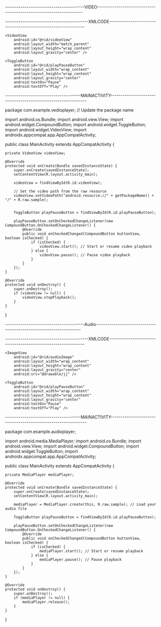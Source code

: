 -----------------------------------------VIDEO----------------------------------------------------------------------


-------------------------------------------XMLCODE-----------------------------------------------------------------


<?xml version="1.0" encoding="utf-8"?>
<LinearLayout
    xmlns:android="http://schemas.android.com/apk/res/android"
    android:layout_width="match_parent"
    android:layout_height="match_parent"
    android:orientation="vertical"
    android:padding="16dp">

    <VideoView
        android:id="@+id/videoView"
        android:layout_width="match_parent"
        android:layout_height="wrap_content"
        android:layout_gravity="center" />

    <ToggleButton
        android:id="@+id/playPauseButton"
        android:layout_width="wrap_content"
        android:layout_height="wrap_content"
        android:layout_gravity="center"
        android:textOn="Pause"
        android:textOff="Play" />

</LinearLayout>



---------------------------------------MAINACTIVITY-----------------------------------------------------------------




package com.example.vedioplayer; // Update the package name

import android.os.Bundle;
import android.view.View;
import android.widget.CompoundButton;
import android.widget.ToggleButton;
import android.widget.VideoView;
import androidx.appcompat.app.AppCompatActivity;

public class MainActivity extends AppCompatActivity {

    private VideoView videoView;

    @Override
    protected void onCreate(Bundle savedInstanceState) {
        super.onCreate(savedInstanceState);
        setContentView(R.layout.activity_main);

        videoView = findViewById(R.id.videoView);

        // Set the video path from the raw resource
        videoView.setVideoPath("android.resource://" + getPackageName() + "/" + R.raw.sample);


        ToggleButton playPauseButton = findViewById(R.id.playPauseButton);

        playPauseButton.setOnCheckedChangeListener(new CompoundButton.OnCheckedChangeListener() {
            @Override
            public void onCheckedChanged(CompoundButton buttonView, boolean isChecked) {
                if (isChecked) {
                    videoView.start(); // Start or resume video playback
                } else {
                    videoView.pause(); // Pause video playback
                }
            }
        });
    }

    @Override
    protected void onDestroy() {
        super.onDestroy();
        if (videoView != null) {
            videoView.stopPlayback();
        }
    }
}





-----------------------------------------Audio----------------------------------------------------------------------


-------------------------------------------XMLCODE-----------------------------------------------------------------

<?xml version="1.0" encoding="utf-8"?>
<LinearLayout
    xmlns:android="http://schemas.android.com/apk/res/android"
    android:layout_width="match_parent"
    android:layout_height="match_parent"
    android:orientation="vertical"
    android:padding="16dp">

    <ImageView
        android:id="@+id/audioImage"
        android:layout_width="wrap_content"
        android:layout_height="wrap_content"
        android:layout_gravity="center"
        android:src="@drawable/jj" />

    <ToggleButton
        android:id="@+id/playPauseButton"
        android:layout_width="wrap_content"
        android:layout_height="wrap_content"
        android:layout_gravity="center"
        android:textOn="Pause"
        android:textOff="Play" />

</LinearLayout>





---------------------------------------MAINACTIVITY-----------------------------------------------------------------







package com.example.audioplayer;

import android.media.MediaPlayer;
import android.os.Bundle;
import android.view.View;
import android.widget.CompoundButton;
import android.widget.ToggleButton;
import androidx.appcompat.app.AppCompatActivity;

public class MainActivity extends AppCompatActivity {

    private MediaPlayer mediaPlayer;

    @Override
    protected void onCreate(Bundle savedInstanceState) {
        super.onCreate(savedInstanceState);
        setContentView(R.layout.activity_main);

        mediaPlayer = MediaPlayer.create(this, R.raw.sample); // Load your audio file

        ToggleButton playPauseButton = findViewById(R.id.playPauseButton);

        playPauseButton.setOnCheckedChangeListener(new CompoundButton.OnCheckedChangeListener() {
            @Override
            public void onCheckedChanged(CompoundButton buttonView, boolean isChecked) {
                if (isChecked) {
                    mediaPlayer.start(); // Start or resume playback
                } else {
                    mediaPlayer.pause(); // Pause playback
                }
            }
        });
    }

    @Override
    protected void onDestroy() {
        super.onDestroy();
        if (mediaPlayer != null) {
            mediaPlayer.release();
        }
    }
}
